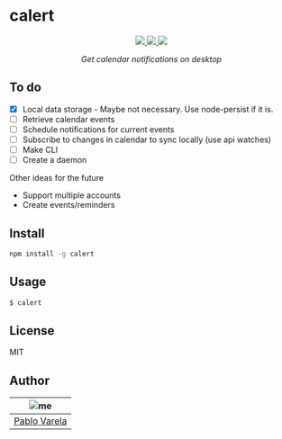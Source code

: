 # calert

<p align="center">
  <a href="https://standardjs.com/"><img src="https://img.shields.io/badge/code_style-standard-brightgreen.svg" /> </a>
  <a href="https://github.com/pablopunk/miny"><img src="https://img.shields.io/badge/made_with-miny-1eced8.svg" /> </a>
  <a href="https://www.npmjs.com/package/calert"><img src="https://img.shields.io/npm/dt/calert.svg" /></a>
</p>

<p align="center">
  <i>Get calendar notifications on desktop</i>
</p>


## To do

- [x] Local data storage - Maybe not necessary. Use node-persist if it is.
- [ ] Retrieve calendar events
- [ ] Schedule notifications for current events
- [ ] Subscribe to changes in calendar to sync locally (use api watches)
- [ ] Make CLI
- [ ] Create a daemon

Other ideas for the future

- Support multiple accounts
- Create events/reminders


## Install

```sh
npm install -g calert
```


## Usage

```bash
$ calert
```


## License

MIT


## Author

| ![me](https://gravatar.com/avatar/fa50aeff0ddd6e63273a068b04353d9d?size=100)           |
| --------------------------------- |
| [Pablo Varela](https://pablo.life)   |

